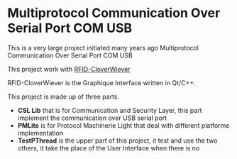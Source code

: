 # Multiprotocol Communication Over Serial Port COM USB
This is a very large project initiated many years ago
Multiprotocol Communication Over Serial Port COM USB

This project work with [RFID-CloverWiever](https://github.com/mabyre/RFID-CloverWiever "RFID-CloverWiever")

RFID-CloverWiever is the Graphique Interface written in Qt/C++.

This project is made up of three parts.

- **CSL Lib** that is for Communication and Security Layer, this part implement the communication over USB serial port
- **PMLite** is for Protocol Machinerie Light that deal with different platforme implementation
- **TestPThread** is the upper part of this project, it test and use the two others, it take the place of the User Interface when there is no